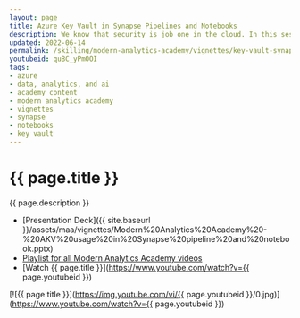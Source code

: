```yaml
---
layout: page
title: Azure Key Vault in Synapse Pipelines and Notebooks
description: We know that security is job one in the cloud. In this session, we’ll explore how to secure both Synapse pipelines and notebooks using Azure Key Vault (AKV).
updated: 2022-06-14
permalink: /skilling/modern-analytics-academy/vignettes/key-vault-synapse-pipelines
youtubeid: quBC_yPmOOI
tags: 
- azure
- data, analytics, and ai
- academy content
- modern analytics academy
- vignettes
- synapse
- notebooks
- key vault
---
```


# {{ page.title }}

{{ page.description }}

* [Presentation Deck]({{ site.baseurl }}/assets/maa/vignettes/Modern%20Analytics%20Academy%20-%20AKV%20usage%20in%20Synapse%20pipeline%20and%20notebook.pptx)
* [Playlist for all Modern Analytics Academy videos](https://www.youtube.com/playlist?list=PL8_VXqhvJI9DtxeuFmmQ0V6Z_zL0MXnnI)
* [Watch {{ page.title }}](https://www.youtube.com/watch?v={{ page.youtubeid }})

[![{{ page.title }}](https://img.youtube.com/vi/{{ page.youtubeid }}/0.jpg)](https://www.youtube.com/watch?v={{ page.youtubeid }})